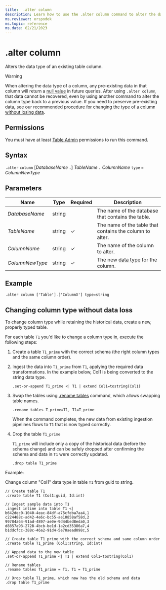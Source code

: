 ```yaml
---
title:  .alter column
description: Learn how to use the .alter column command to alter the data type of an existing table column.
ms.reviewer: orspodek
ms.topic: reference
ms.date: 02/21/2023
---
```

# .alter column

Alters the data type of an existing table column.

> [!WARNING]
> When altering the data type of a column, any pre-existing data in that column will return a [null value](../query/scalar-data-types/null-values.md) in future queries.
> After using `.alter column`, that data cannot be recovered, even by using another command to alter the column type back to a previous value.
> If you need to preserve pre-existing data, see our recommended [procedure for changing the type of a column without losing data](#changing-column-type-without-data-loss).

## Permissions

You must have at least [Table Admin](access-control/role-based-access-control.md) permissions to run this command.

## Syntax

`.alter` `column` [*DatabaseName* `.`] *TableName* `.` *ColumnName* `type` `=` *ColumnNewType*

## Parameters

|Name|Type|Required|Description|
|--|--|--|--|
|*DatabaseName*|string||The name of the database that contains the table.|
|*TableName*|string|&check;|The name of the table that contains the column to alter.|
|*ColumnName*|string|&check;|The name of the column to alter.|
|*ColumnNewType*|string|&check;|The new [data type](../query/scalar-data-types/index.md) for the column.|

## Example

```kusto
.alter column ['Table'].['ColumnX'] type=string
```

## Changing column type without data loss

To change column type while retaining the historical data, create a new, properly typed table.

For each table `T1` you'd like to change a column type in, execute the following steps:

1. Create a table `T1_prime` with the correct schema (the right column types and the same column order).
1. Ingest the data into `T1_prime` from `T1`, applying the required data transformations. In the example below, Col1 is being converted to the string data type.

    ```kusto
    .set-or-append T1_prime <| T1 | extend Col1=tostring(Col1)
    ```

1. Swap the tables using [.rename tables](rename-table-command.md) command, which allows swapping table names.

    ```kusto
    .rename tables T_prime=T1, T1=T_prime
    ```

    When the command completes, the new data from existing ingestion pipelines flows to `T1` that is now typed correctly.

1. Drop the table `T1_prime`

    `T1_prime` will include only a copy of the historical data (before the schema change) and can be safely dropped after confirming the schema and data in `T1` were correctly updated.

    ```kusto
    .drop table T1_prime
    ```

Example:

Change column "Col1" data type in table `T1` from guid to string.

```kusto
// Create table T1
.create table T1 (Col1:guid, Id:int)

// Ingest sample data into T1
.ingest inline into table T1 <|
b642dec0-1040-4eac-84df-a75cfeba7aa4,1
c224488c-ad42-4e6c-bc55-ae10858af58d,2
99784a64-91ad-4897-ae0e-9d44bed8eda0,3
d8857a93-2728-4bcb-be1d-1a2cd35386a7,4
b1ddcfcc-388c-46a2-91d4-5e70aead098c,5

// Create table T1_prime with the correct schema and same column order
.create table T1_prime (Col1:string, Id:int)

// Append data to the new table
.set-or-append T1_prime <| T1 | extend Col1=tostring(Col1)

// Rename tables
.rename tables T1_prime = T1, T1 = T1_prime

// Drop table T1_prime, which now has the old schema and data
.drop table T1_prime
```
